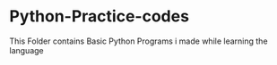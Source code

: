 # Python-Practice-codes
This Folder contains Basic Python Programs i made while learning the language

